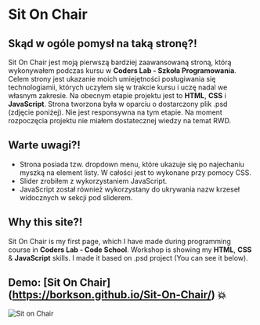 # Sit On Chair

## Skąd w ogóle pomysł na taką stronę?!

Sit On Chair jest moją pierwszą bardziej zaawansowaną stroną, którą wykonywałem podczas kursu w **Coders Lab - Szkoła Programowania**. Celem strony jest ukazanie moich umiejętności posługiwania się technologiamii, których uczyłem się w trakcie kursu i uczę nadal we własnym zakresie. Na obecnym etapie projektu jest to **HTML**, **CSS** i **JavaScript**. Strona tworzona była w oparciu o dostarczony plik .psd (zdjęcie poniżej).   Nie jest responsywna na tym etapie. Na moment rozpoczęcia projektu nie miałem dostatecznej wiedzy na temat RWD.

## Warte uwagi?!

* Strona posiada tzw. dropdown menu, które ukazuje się po najechaniu myszką na element listy. W całości jest to wykonane przy pomocy CSS.
* Slider zrobiłem z wykorzystaniem JavaScript.
* JavaScript został również wykorzystany do ukrywania nazw krzeseł widocznych w sekcji pod sliderem.


## Why this site?!

Sit On Chair is my first page, which I have made during programming course in **Coders Lab - Code School**. Workshop is showing my **HTML**, **CSS** & **JavaScript** skills. I made it based on .psd project (You can see it below).

## Demo: [Sit On Chair] (https://borkson.github.io/Sit-On-Chair/) :boom:

![Sit on Chair](https://dl.dropboxusercontent.com/u/1306984/warsztat1.jpg)






